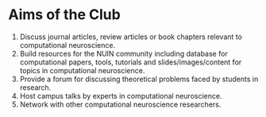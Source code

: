 # Aims of the Club
1. Discuss journal articles, review articles or book chapters relevant to computational neuroscience.
2. Build resources for the NUIN community including database for computational papers, tools, tutorials and slides/images/content for topics in computational neuroscience.
3. Provide a forum for discussing theoretical problems faced by students in research.
4. Host campus talks by experts in computational neuroscience.
5. Network with other computational neuroscience researchers.
